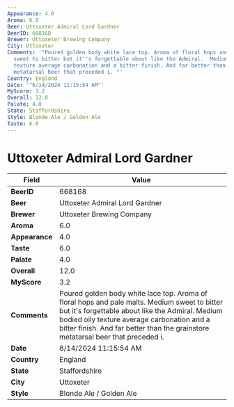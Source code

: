 ```yaml
---
Appearance: 4.0
Aroma: 6.0
Beer: Uttoxeter Admiral Lord Gardner
BeerID: 668168
Brewer: Uttoxeter Brewing Company
City: Uttoxeter
Comments: '"Poured golden body white lace top. Aroma of floral hops and pale malts.  Medium
  sweet to bitter but it''s forgettable about like the Admiral.  Medium bodied oily
  texture average carbonation and a bitter finish. And far better than the grainstore
  metatarsal beer that preceded i. "'
Country: England
Date: '"6/14/2024 11:15:54 AM"'
MyScore: 3.2
Overall: 12.0
Palate: 4.0
State: Staffordshire
Style: Blonde Ale / Golden Ale
Taste: 6.0
---
```


# Uttoxeter Admiral Lord Gardner

| Field         | Value |
|---------------|-------|
| **BeerID** | 668168 |
| **Beer** | Uttoxeter Admiral Lord Gardner |
| **Brewer** | Uttoxeter Brewing Company |
| **Aroma** | 6.0 |
| **Appearance** | 4.0 |
| **Taste** | 6.0 |
| **Palate** | 4.0 |
| **Overall** | 12.0 |
| **MyScore** | 3.2 |
| **Comments** | Poured golden body white lace top. Aroma of floral hops and pale malts.  Medium sweet to bitter but it's forgettable about like the Admiral.  Medium bodied oily texture average carbonation and a bitter finish. And far better than the grainstore metatarsal beer that preceded i.  |
| **Date** | 6/14/2024 11:15:54 AM |
| **Country** | England |
| **State** | Staffordshire |
| **City** | Uttoxeter |
| **Style** | Blonde Ale / Golden Ale |
